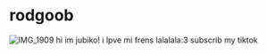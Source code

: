 # rodgoob
![IMG_1909](https://files.catbox.moe/x5al07.jpeg)
hi im jubiko! i lpve mi frens lalalala:3 subscrib my tiktok 
